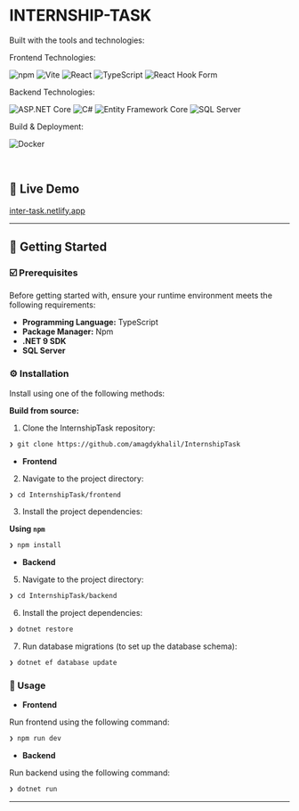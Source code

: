 <p align="left"><h1 align="left">INTERNSHIP-TASK</h1></p>
<p align="left">Built with the tools and technologies:</p>
<p align="left">
   <p>Frontend Technologies:</p>
	<img src="https://img.shields.io/badge/npm-CB3837.svg?style=plastic&logo=npm&logoColor=white" alt="npm">
	<img src="https://img.shields.io/badge/Vite-646CFF.svg?style=plastic&logo=Vite&logoColor=white" alt="Vite">
	<img src="https://img.shields.io/badge/React-61DAFB.svg?style=plastic&logo=React&logoColor=black" alt="React">
	<img src="https://img.shields.io/badge/TypeScript-3178C6.svg?style=plastic&logo=TypeScript&logoColor=white" alt="TypeScript">
   <img src="https://img.shields.io/badge/React Hook Form-EC5990.svg?style=plastic&logo=reacthookform&logoColor=white" alt="React Hook Form">
   <br />
   <p>Backend Technologies:</p>
   <img src="https://img.shields.io/badge/ASP.NET%20Core-512BD4.svg?style=plastic&logo=.net&logoColor=white" alt="ASP.NET Core">
	<img src="https://img.shields.io/badge/C%23-239120.svg?style=plastic&logo=c-sharp&logoColor=white" alt="C#">
	<img src="https://img.shields.io/badge/Entity%20Framework%20Core-512BD4.svg?style=plastic&logo=.net&logoColor=white" alt="Entity Framework Core">
	<img src="https://img.shields.io/badge/SQL%20Server-CC2927.svg?style=plastic&logo=microsoftsqlserver&logoColor=white" alt="SQL Server">
   <br/>
   <p>Build & Deployment:</p>
	<img src="https://img.shields.io/badge/Docker-2496ED.svg?style=plastic&logo=Docker&logoColor=white" alt="Docker">
	
</p>
<br>

## 🚀 Live Demo

[inter-task.netlify.app](https://inter-task.netlify.app)

---

## 🚀 Getting Started

### ☑️ Prerequisites

Before getting started with, ensure your runtime environment meets the following requirements:

- **Programming Language:** TypeScript
- **Package Manager:** Npm
- **.NET 9 SDK**
- **SQL Server**

### ⚙️ Installation

Install using one of the following methods:

**Build from source:**

1. Clone the InternshipTask repository:

```sh
❯ git clone https://github.com/amagdykhalil/InternshipTask
```

- **Frontend**

2. Navigate to the project directory:

```sh
❯ cd InternshipTask/frontend
```

3. Install the project dependencies:

**Using `npm`**

```sh
❯ npm install
```

- **Backend**

5. Navigate to the project directory:

```sh
❯ cd InternshipTask/backend
```

6. Install the project dependencies:

```sh
❯ dotnet restore
```

7. Run database migrations (to set up the database schema):

```sh
❯ dotnet ef database update
```

### 🤖 Usage

- **Frontend**

Run frontend using the following command:

```sh
❯ npm run dev
```

- **Backend**

Run backend using the following command:

```sh
❯ dotnet run
```

---
